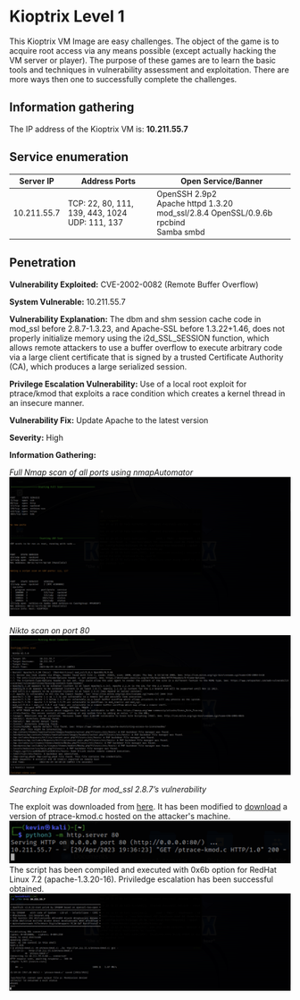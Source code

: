# Kioptrix Level 1

This Kioptrix VM Image are easy challenges. The object of the game is to acquire root access via any means possible (except actually hacking the VM server or player). The purpose of these games are to learn the basic tools and techniques in vulnerability assessment and exploitation. There are more ways then one to successfully complete the challenges.

## Information gathering

The IP address of the Kioptrix VM is: **10.211.55.7**

## Service enumeration

| Server IP   | Address Ports                                      | Open Service/Banner                                                                           |
| ----------- | -------------------------------------------------- | --------------------------------------------------------------------------------------------- |
| 10.211.55.7 | TCP: 22, 80, 111, 139, 443, 1024<br/>UDP: 111, 137 | OpenSSH 2.9p2<br/>Apache httpd 1.3.20 mod_ssl/2.8.4 OpenSSL/0.9.6b<br/>rpcbind<br/>Samba smbd |

## Penetration

**Vulnerability Exploited:** CVE-2002-0082 (Remote Buffer Overflow)

**System Vulnerable:** 10.211.55.7

**Vulnerability Explanation:** The dbm and shm session cache code in mod_ssl before 2.8.7-1.3.23, and Apache-SSL before 1.3.22+1.46, does not properly initialize memory using the i2d_SSL_SESSION function, which allows remote attackers to use a buffer overflow to execute arbitrary code via a large client certificate that is signed by a trusted Certificate Authority (CA), which produces a large serialized session.

**Privilege Escalation Vulnerability:** Use of a local root exploit for ptrace/kmod that exploits a race condition which creates a kernel thread in an insecure manner.

**Vulnerability Fix:** Update Apache to the latest version

**Severity:** High

**Information Gathering:**

*Full Nmap scan of all ports using nmapAutomator*
![Full Nmap scan of all ports using nmapAutomator](nmap_full.png)

*Nikto scan on port 80*
![Nikto scan on port 80](nikto_scan.png)

*Searching Exploit-DB for mod_ssl 2.8.7’s vulnerability*

The exploit was downloaded from [here](https://www.exploit-db.com/exploits/47080). It has been modified to [download](https://dl.packetstormsecurity.net/0304-exploits/ptrace-kmod.c) a version of ptrace-kmod.c hosted on the attacker's machine.
![ptrace-kmod.c file](ptrace-kmod.png)
The script has been compiled and executed with 0x6b option for RedHat Linux 7.2 (apache-1.3.20-16). Priviledge escalation has been successful obtained.
![Script](script.png)